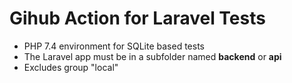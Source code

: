 # Gihub Action for Laravel Tests

* PHP 7.4 environment for SQLite based tests
* The Laravel app must be in a subfolder named **backend** or **api**
* Excludes group "local"